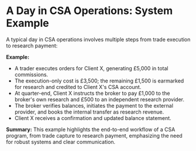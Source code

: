 # A Day in CSA Operations: System Example

A typical day in CSA operations involves multiple steps from trade execution to research payment:

**Example:**
- A trader executes orders for Client X, generating £5,000 in total commissions.
- The execution-only cost is £3,500; the remaining £1,500 is earmarked for research and credited to Client X's CSA account.
- At quarter-end, Client X instructs the broker to pay £1,000 to the broker's own research and £500 to an independent research provider.
- The broker verifies balances, initiates the payment to the external provider, and books the internal transfer as research revenue.
- Client X receives a confirmation and updated balance statement.

**Summary:**
This example highlights the end-to-end workflow of a CSA program, from trade capture to research payment, emphasizing the need for robust systems and clear communication. 